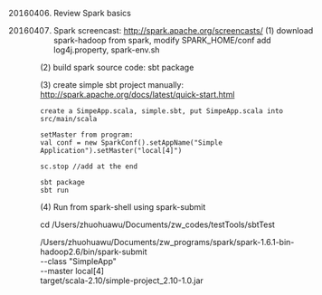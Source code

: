 

20160406. Review Spark basics

1. Spark screencast: http://spark.apache.org/screencasts/
(1) download spark-hadoop from spark, modify SPARK_HOME/conf add log4j.property, spark-env.sh

(2) build spark source code: 
	sbt package

(3) create simple sbt project manually: http://spark.apache.org/docs/latest/quick-start.html

	create a SimpeApp.scala, simple.sbt, put SimpeApp.scala into src/main/scala

	setMaster from program: 
	val conf = new SparkConf().setAppName("Simple Application").setMaster("local[4]")

	sc.stop //add at the end

	sbt package
	sbt run	

(4) Run from spark-shell using spark-submit

cd /Users/zhuohuawu/Documents/zw_codes/testTools/sbtTest 

/Users/zhuohuawu/Documents/zw_programs/spark/spark-1.6.1-bin-hadoop2.6/bin/spark-submit \
  --class "SimpleApp" \
  --master local[4] \
  target/scala-2.10/simple-project_2.10-1.0.jar	



